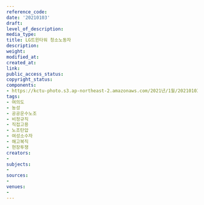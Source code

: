 ```yaml
---
reference_code: 
date: '20210103'
draft: 
level_of_description: 
media_type: 
title: LG트윈타워 청소노동자
description: 
weight: 
modified_at: 
created_at: 
link: 
public_access_status: 
copyright_status: 
components:
- https://kctu-photo.s3.ap-northeast-2.amazonaws.com/2021년/1월/20210103-LG트윈타워+청소노동자_여의도_농성_공공운수노조_비정규직_직접고용_노조탄압_여성소수자_해고복직_현장투쟁/2021-01-03+lg청소노동자83알차_0029.jpg
tags:
- 여의도
- 농성
- 공공운수노조
- 비정규직
- 직접고용
- 노조탄압
- 여성소수자
- 해고복직
- 현장투쟁
creators:
- 
subjects:
- 
sources:
- 
venues:
- 
---
```

